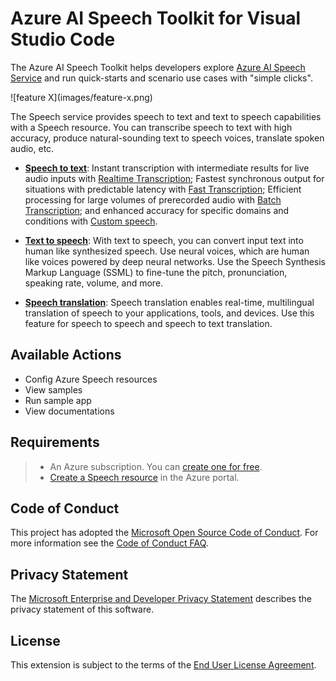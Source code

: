 # Azure AI Speech Toolkit for Visual Studio Code

The Azure AI Speech Toolkit helps developers explore [Azure AI Speech Service](https://azure.microsoft.com/products/ai-services/ai-speech/) and run quick-starts and scenario use cases with "simple clicks".

\!\[feature X\]\(images/feature-x.png\)

The Speech service provides speech to text and text to speech capabilities with a Speech resource. You can transcribe speech to text with high accuracy, produce natural-sounding text to speech voices, translate spoken audio, etc.

- [**Speech to text**](https://learn.microsoft.com/azure/ai-services/speech-service/speech-to-text): Instant transcription with intermediate results for live audio inputs with [Realtime Transcription](https://learn.microsoft.com/azure/ai-services/speech-service/how-to-recognize-speech); Fastest synchronous output for situations with predictable latency with [Fast Transcription](https://learn.microsoft.com/azure/ai-services/speech-service/fast-transcription-create); Efficient processing for large volumes of prerecorded audio with [Batch Transcription](https://learn.microsoft.com/azure/ai-services/speech-service/batch-transcription); and enhanced accuracy for specific domains and conditions with [Custom speech](https://learn.microsoft.com/azure/ai-services/speech-service/custom-speech-overview).

- [**Text to speech**](https://learn.microsoft.com/azure/ai-services/speech-service/text-to-speech): With text to speech, you can convert input text into human like synthesized speech. Use neural voices, which are human like voices powered by deep neural networks. Use the Speech Synthesis Markup Language (SSML) to fine-tune the pitch, pronunciation, speaking rate, volume, and more.

- [**Speech translation**](https://learn.microsoft.com/azure/ai-services/speech-service/speech-translation): Speech translation enables real-time, multilingual translation of speech to your applications, tools, and devices. Use this feature for speech to speech and speech to text translation.


## Available Actions
- Config Azure Speech resources
- View samples
- Run sample app
- View documentations


## Requirements

> - An Azure subscription. You can [create one for free](https://azure.microsoft.com/free/cognitive-services).
> - [Create a Speech resource](https://portal.azure.com/#create/Microsoft.CognitiveServicesSpeechServices) in the Azure portal.



## Code of Conduct
This project has adopted the [Microsoft Open Source Code of Conduct]. For more information see the [Code of Conduct FAQ].

## Privacy Statement
The [Microsoft Enterprise and Developer Privacy Statement] describes the privacy statement of this software.

## License
This extension is subject to the terms of the [End User License Agreement].

[Microsoft Enterprise and Developer Privacy Statement]:https://go.microsoft.com/fwlink/?LinkId=786907&lang=en7
[Microsoft Open Source Code of Conduct]:https://opensource.microsoft.com/codeofconduct/
[Code of Conduct FAQ]:https://opensource.microsoft.com/codeofconduct/faq/
[opencode@microsoft.com]:mailto:opencode@microsoft.com
[End User License Agreement]:https://www.visualstudio.com/license-terms/mlt552233/

